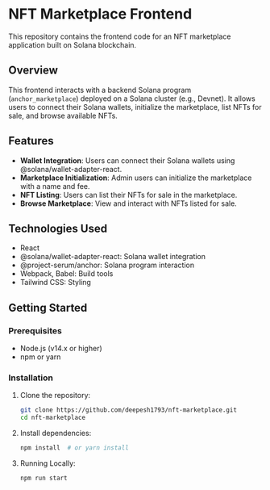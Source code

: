 # NFT Marketplace Frontend

This repository contains the frontend code for an NFT marketplace application built on Solana blockchain.

## Overview

This frontend interacts with a backend Solana program (`anchor_marketplace`) deployed on a Solana cluster (e.g., Devnet). It allows users to connect their Solana wallets, initialize the marketplace, list NFTs for sale, and browse available NFTs.

## Features

- **Wallet Integration**: Users can connect their Solana wallets using @solana/wallet-adapter-react.
- **Marketplace Initialization**: Admin users can initialize the marketplace with a name and fee.
- **NFT Listing**: Users can list their NFTs for sale in the marketplace.
- **Browse Marketplace**: View and interact with NFTs listed for sale.

## Technologies Used

- React
- @solana/wallet-adapter-react: Solana wallet integration
- @project-serum/anchor: Solana program interaction
- Webpack, Babel: Build tools
- Tailwind CSS: Styling

## Getting Started

### Prerequisites

- Node.js (v14.x or higher)
- npm or yarn

### Installation

1. Clone the repository:

   ```bash
   git clone https://github.com/deepesh1793/nft-marketplace.git
   cd nft-marketplace
2. Install dependencies:

   ```bash
   npm install  # or yarn install
   ```
3. Running Locally:
   ```bash
   npm run start
   ```
